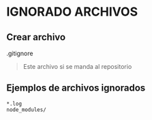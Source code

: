 # IGNORADO ARCHIVOS

## Crear archivo

.gitignore

> Este archivo si se manda al repositorio

## Ejemplos de archivos ignorados

    *.log
    node_modules/
